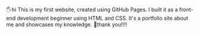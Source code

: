 🖐hi
This is my first website, created using GitHub Pages. I built it as a front-end development beginner using HTML and CSS. It's a portfolio site about me and showcases my knowledge.
🤝thank you!!!!
